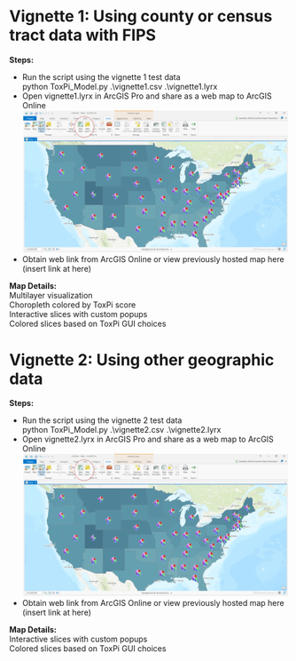 # Vignette 1: Using county or census tract data with FIPS

**Steps:**  
* Run the script using the vignette 1 test data  
    python ToxPi_Model.py .\vignette1.csv .\vignette1.lyrx  
* Open vignette1.lyrx in ArcGIS Pro and share as a web map to ArcGIS Online
<img src="https://github.com/Jonathon-Fleming/ToxPi-GIS/blob/main/Images/Sharing.PNG" data-canonical-  
src="https://github.com/Jonathon-Fleming/ToxPi-GIS/blob/main/Images/Sharing.PNG">
* Obtain web link from ArcGIS Online or view previously hosted map here (insert link at here)  

**Map Details:**  
Multilayer visualization  
Choropleth colored by ToxPi score  
Interactive slices with custom popups  
Colored slices based on ToxPi GUI choices  

# Vignette 2: Using other geographic data

**Steps:**  
* Run the script using the vignette 2 test data  
    python ToxPi_Model.py .\vignette2.csv .\vignette2.lyrx  
* Open vignette2.lyrx in ArcGIS Pro and share as a web map to ArcGIS Online
<img src="https://github.com/Jonathon-Fleming/ToxPi-GIS/blob/main/Sharing.PNG" data-canonical-  
src="https://github.com/Jonathon-Fleming/ToxPi-GIS/blob/main/Sharing.PNG">
* Obtain web link from ArcGIS Online or view previously hosted map here (insert link at here)  

**Map Details:**  
Interactive slices with custom popups  
Colored slices based on ToxPi GUI choices
